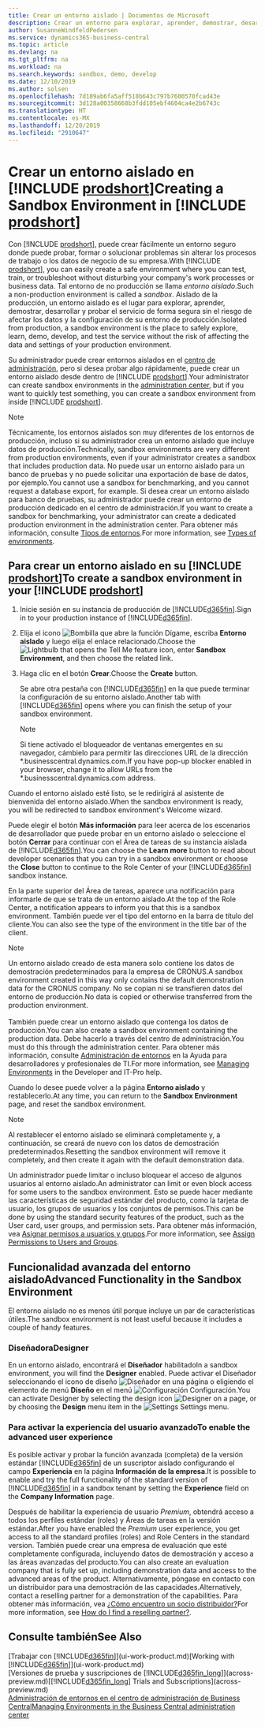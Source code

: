 ```yaml
---
title: Crear un entorno aislado | Documentos de Microsoft
description: Crear un entorno para explorar, aprender, demostrar, desarrollar y probar.
author: SusanneWindfeldPedersen
ms.service: dynamics365-business-central
ms.topic: article
ms.devlang: na
ms.tgt_pltfrm: na
ms.workload: na
ms.search.keywords: sandbox, demo, develop
ms.date: 12/10/2019
ms.author: solsen
ms.openlocfilehash: 7d189ab6fa5aff518b643c797b7600570fcad43e
ms.sourcegitcommit: 3d128a00358668b3fdd105ebf4604ca4e2b6743c
ms.translationtype: HT
ms.contentlocale: es-MX
ms.lasthandoff: 12/20/2019
ms.locfileid: "2910647"
---
```

# <a name="creating-a-sandbox-environment-in-include-prodshortincludesprodshortmd"></a><span data-ttu-id="ed37d-103">Crear un entorno aislado en [!INCLUDE [prodshort](includes/prodshort.md)]</span><span class="sxs-lookup"><span data-stu-id="ed37d-103">Creating a Sandbox Environment in [!INCLUDE [prodshort](includes/prodshort.md)]</span></span>

<span data-ttu-id="ed37d-104">Con [!INCLUDE [prodshort](includes/prodshort.md)], puede crear fácilmente un entorno seguro donde puede probar, formar o solucionar problemas sin alterar los procesos de trabajo o los datos de negocio de su empresa.</span><span class="sxs-lookup"><span data-stu-id="ed37d-104">With [!INCLUDE [prodshort](includes/prodshort.md)], you can easily create a safe environment where you can test, train, or troubleshoot without disturbing your company's work processes or business data.</span></span> <span data-ttu-id="ed37d-105">Tal entorno de no producción se llama *entorno aislado*.</span><span class="sxs-lookup"><span data-stu-id="ed37d-105">Such a non-production environment is called a *sandbox*.</span></span> <span data-ttu-id="ed37d-106">Aislado de la producción, un entorno aislado es el lugar para explorar, aprender, demostrar, desarrollar y probar el servicio de forma segura sin el riesgo de afectar los datos y la configuración de su entorno de producción.</span><span class="sxs-lookup"><span data-stu-id="ed37d-106">Isolated from production, a sandbox environment is the place to safely explore, learn, demo, develop, and test the service without the risk of affecting the data and settings of your production environment.</span></span>  

<span data-ttu-id="ed37d-107">Su administrador puede crear entornos aislados en el [centro de administración](/dynamics365/business-central/dev-itpro/administration/tenant-admin-center-environments?toc=/dynamics365/business-central/toc.json), pero si desea probar algo rápidamente, puede crear un entorno aislado desde dentro de [!INCLUDE [prodshort](includes/prodshort.md)].</span><span class="sxs-lookup"><span data-stu-id="ed37d-107">Your administrator can create sandbox environments in the [administration center](/dynamics365/business-central/dev-itpro/administration/tenant-admin-center-environments?toc=/dynamics365/business-central/toc.json), but if you want to quickly test something, you can create a sandbox environment from inside [!INCLUDE [prodshort](includes/prodshort.md)].</span></span>  

> [!NOTE]
> <span data-ttu-id="ed37d-108">Técnicamente, los entornos aislados son muy diferentes de los entornos de producción, incluso si su administrador crea un entorno aislado que incluye datos de producción.</span><span class="sxs-lookup"><span data-stu-id="ed37d-108">Technically, sandbox environments are very different from production environments, even if your administrator creates a sandbox that includes production data.</span></span> <span data-ttu-id="ed37d-109">No puede usar un entorno aislado para un banco de pruebas y no puede solicitar una exportación de base de datos, por ejemplo.</span><span class="sxs-lookup"><span data-stu-id="ed37d-109">You cannot use a sandbox for benchmarking, and you cannot request a database export, for example.</span></span> <span data-ttu-id="ed37d-110">Si desea crear un entorno aislado para banco de pruebas, su administrador puede crear un entorno de producción dedicado en el centro de administración.</span><span class="sxs-lookup"><span data-stu-id="ed37d-110">If you want to create a sandbox for benchmarking, your administrator can create a dedicated production environment in the administration center.</span></span> <span data-ttu-id="ed37d-111">Para obtener más información, consulte [Tipos de entornos](/dynamics365/business-central/dev-itpro/administration/tenant-admin-center-environments#types-of-environments).</span><span class="sxs-lookup"><span data-stu-id="ed37d-111">For more information, see [Types of environments](/dynamics365/business-central/dev-itpro/administration/tenant-admin-center-environments#types-of-environments).</span></span>

## <a name="to-create-a-sandbox-environment-in-your-include-prodshortincludesprodshortmd"></a><span data-ttu-id="ed37d-112">Para crear un entorno aislado en su [!INCLUDE [prodshort](includes/prodshort.md)]</span><span class="sxs-lookup"><span data-stu-id="ed37d-112">To create a sandbox environment in your [!INCLUDE [prodshort](includes/prodshort.md)]</span></span>

1. <span data-ttu-id="ed37d-113">Inicie sesión en su instancia de producción de [!INCLUDE[d365fin](includes/d365fin_md.md)].</span><span class="sxs-lookup"><span data-stu-id="ed37d-113">Sign in to your production instance of [!INCLUDE[d365fin](includes/d365fin_md.md)].</span></span>

2. <span data-ttu-id="ed37d-114">Elija el icono ![Bombilla que abre la función Dígame](media/ui-search/search_small.png "Dígame qué desea hacer"), escriba **Entorno aislado** y luego elija el enlace relacionado.</span><span class="sxs-lookup"><span data-stu-id="ed37d-114">Choose the ![Lightbulb that opens the Tell Me feature](media/ui-search/search_small.png "Tell me what you want to do") icon, enter **Sandbox Environment**, and then choose the related link.</span></span>
    <!-- ![Sandbox Environment Setup](./media/across-sandbox/sandbox-environment-setup.png) -->
3. <span data-ttu-id="ed37d-115">Haga clic en el botón **Crear**.</span><span class="sxs-lookup"><span data-stu-id="ed37d-115">Choose the **Create** button.</span></span>  

    <span data-ttu-id="ed37d-116">Se abre otra pestaña con [!INCLUDE[d365fin](includes/d365fin_md.md)] en la que puede terminar la configuración de su entorno aislado.</span><span class="sxs-lookup"><span data-stu-id="ed37d-116">Another tab with [!INCLUDE[d365fin](includes/d365fin_md.md)] opens where you can finish the setup of your sandbox environment.</span></span>

    > [!NOTE]  
    >  <span data-ttu-id="ed37d-117">Si tiene activado el bloqueador de ventanas emergentes en su navegador, cámbielo para permitir las direcciones URL de la dirección \*.businesscentral.dynamics.com.</span><span class="sxs-lookup"><span data-stu-id="ed37d-117">If you have pop-up blocker enabled in your browser, change it to allow URLs from the \*.businesscentral.dynamics.com address.</span></span>

<span data-ttu-id="ed37d-118">Cuando el entorno aislado esté listo, se le redirigirá al asistente de bienvenida del entorno aislado.</span><span class="sxs-lookup"><span data-stu-id="ed37d-118">When the sandbox environment is ready, you will be redirected to sandbox environment's Welcome wizard.</span></span>
<!-- ![Sandbox Welcome Wizard](./media/across-sandbox/sandbox-wizard.png) -->

<span data-ttu-id="ed37d-119">Puede elegir el botón **Más información** para leer acerca de los escenarios de desarrollador que puede probar en un entorno aislado o seleccione el botón **Cerrar** para continuar con el Área de tareas de su instancia aislada de [!INCLUDE[d365fin](includes/d365fin_md.md)].</span><span class="sxs-lookup"><span data-stu-id="ed37d-119">You can choose the **Learn more** button to read about developer scenarios that you can try in a sandbox environment or choose the **Close** button to continue to the Role Center of your [!INCLUDE[d365fin](includes/d365fin_md.md)] sandbox instance.</span></span>

<span data-ttu-id="ed37d-120">En la parte superior del Área de tareas, aparece una notificación para informarle de que se trata de un entorno aislado.</span><span class="sxs-lookup"><span data-stu-id="ed37d-120">At the top of the Role Center, a notification appears to inform you that this is a sandbox environment.</span></span> <span data-ttu-id="ed37d-121">También puede ver el tipo del entorno en la barra de título del cliente.</span><span class="sxs-lookup"><span data-stu-id="ed37d-121">You can also see the type of the environment in the title bar of the client.</span></span>
    <!-- ![Sandbox RoleCenter Notification](./media/across-sandbox/sandbox-rolecenter-notification.png) -->

> [!NOTE]
> <span data-ttu-id="ed37d-122">Un entorno aislado creado de esta manera solo contiene los datos de demostración predeterminados para la empresa de CRONUS.</span><span class="sxs-lookup"><span data-stu-id="ed37d-122">A sandbox environment created in this way only contains the default demonstration data for the CRONUS company.</span></span> <span data-ttu-id="ed37d-123">No se copian ni se transfieren datos del entorno de producción.</span><span class="sxs-lookup"><span data-stu-id="ed37d-123">No data is copied or otherwise transferred from the production environment.</span></span><br /><br />
> <span data-ttu-id="ed37d-124">También puede crear un entorno aislado que contenga los datos de producción.</span><span class="sxs-lookup"><span data-stu-id="ed37d-124">You can also create a sandbox environment containing the production data.</span></span> <span data-ttu-id="ed37d-125">Debe hacerlo a través del centro de administración.</span><span class="sxs-lookup"><span data-stu-id="ed37d-125">You must do this through the administration center.</span></span> <span data-ttu-id="ed37d-126">Para obtener más información, consulte [Administración de entornos](/dynamics365/business-central/dev-itpro/administration/tenant-admin-center-environments) en la Ayuda para desarrolladores y profesionales de TI.</span><span class="sxs-lookup"><span data-stu-id="ed37d-126">For more information, see [Managing Environments](/dynamics365/business-central/dev-itpro/administration/tenant-admin-center-environments) in the Developer and IT-Pro help.</span></span>

<span data-ttu-id="ed37d-127">Cuando lo desee puede volver a la página **Entorno aislado** y restablecerlo.</span><span class="sxs-lookup"><span data-stu-id="ed37d-127">At any time, you can return to the **Sandbox Environment** page, and reset the sandbox environment.</span></span>

> [!NOTE]  
> <span data-ttu-id="ed37d-128">Al restablecer el entorno aislado se eliminará completamente y, a continuación, se creará de nuevo con los datos de demostración predeterminados.</span><span class="sxs-lookup"><span data-stu-id="ed37d-128">Resetting the sandbox environment will remove it completely, and then create it again with the default demonstration data.</span></span>  

<!--To switch between your production and sandbox environments, you can use the Business Central app launcher.
    ![Sandbox Dynamics365 Menu](./media/across-sandbox/sandbox-dynamics365-menu.png) -->

<span data-ttu-id="ed37d-129">Un administrador puede limitar o incluso bloquear el acceso de algunos usuarios al entorno aislado.</span><span class="sxs-lookup"><span data-stu-id="ed37d-129">An administrator can limit or even block access for some users to the sandbox environment.</span></span> <span data-ttu-id="ed37d-130">Esto se puede hacer mediante las características de seguridad estándar del producto, como la tarjeta de usuario, los grupos de usuarios y los conjuntos de permisos.</span><span class="sxs-lookup"><span data-stu-id="ed37d-130">This can be done by using the standard security features of the product, such as the User card, user groups, and permission sets.</span></span> <span data-ttu-id="ed37d-131">Para obtener más información, vea [Asignar permisos a usuarios y grupos](ui-define-granular-permissions.md).</span><span class="sxs-lookup"><span data-stu-id="ed37d-131">For more information, see [Assign Permissions to Users and Groups](ui-define-granular-permissions.md).</span></span>  

<!-- ![Sandbox Permission Sets](./media/across-sandbox/sandbox-permission-sets.png) -->

## <a name="advanced-functionality-in-the-sandbox-environment"></a><span data-ttu-id="ed37d-132">Funcionalidad avanzada del entorno aislado</span><span class="sxs-lookup"><span data-stu-id="ed37d-132">Advanced Functionality in the Sandbox Environment</span></span>

<span data-ttu-id="ed37d-133">El entorno aislado no es menos útil porque incluye un par de características útiles.</span><span class="sxs-lookup"><span data-stu-id="ed37d-133">The sandbox environment is not least useful because it includes a couple of handy features.</span></span>

### <a name="designer"></a><span data-ttu-id="ed37d-134">Diseñadora</span><span class="sxs-lookup"><span data-stu-id="ed37d-134">Designer</span></span>

<span data-ttu-id="ed37d-135">En un entorno aislado, encontrará el **Diseñador** habilitado</span><span class="sxs-lookup"><span data-stu-id="ed37d-135">In a sandbox environment, you will find the **Designer** enabled.</span></span> <span data-ttu-id="ed37d-136">Puede activar el Diseñador seleccionando el icono de diseño ![Diseñador](./media/across-sandbox/sandbox-inclient-design-icon.png) en una página o eligiendo el elemento de menú **Diseño** en el menú ![Configuración](media/ui-experience/settings_icon_small.png) Configuración.</span><span class="sxs-lookup"><span data-stu-id="ed37d-136">You can activate Designer by selecting the design icon ![Designer](./media/across-sandbox/sandbox-inclient-design-icon.png) on a page, or by choosing the **Design** menu item in the ![Settings](media/ui-experience/settings_icon_small.png) Settings menu.</span></span>

<!-- ![In-client Designer](./media/across-sandbox/sandbox-inclient-designer.png) -->

### <a name="to-enable-the-advanced-user-experience"></a><span data-ttu-id="ed37d-137">Para activar la experiencia del usuario avanzado</span><span class="sxs-lookup"><span data-stu-id="ed37d-137">To enable the advanced user experience</span></span>
<span data-ttu-id="ed37d-138">Es posible activar y probar la función avanzada (completa) de la versión estándar [!INCLUDE[d365fin](includes/d365fin_md.md)] de un suscriptor aislado configurando el campo **Experiencia** en la página **Información de la empresa**.</span><span class="sxs-lookup"><span data-stu-id="ed37d-138">It is possible to enable and try the full functionality of the standard version of [!INCLUDE[d365fin](includes/d365fin_md.md)] in a sandbox tenant by setting the **Experience** field on the **Company Information** page.</span></span>

<!-- ![Sandbox Environment Advanced](./media/across-sandbox/sandbox-advanced.png) -->

<!-- ![Sandbox Production](./media/across-sandbox/sandbox-production.png) -->

<span data-ttu-id="ed37d-139">Después de habilitar la experiencia de usuario *Premium*, obtendrá acceso a todos los perfiles estándar (roles) y Áreas de tareas en la versión estándar.</span><span class="sxs-lookup"><span data-stu-id="ed37d-139">After you have enabled the *Premium* user experience, you get access to all the standard profiles (roles) and Role Centers in the standard version.</span></span> <span data-ttu-id="ed37d-140">También puede crear una empresa de evaluación que esté completamente configurada, incluyendo datos de demostración y acceso a las áreas avanzadas del producto.</span><span class="sxs-lookup"><span data-stu-id="ed37d-140">You can also create an evaluation company that is fully set up, including demonstration data and access to the advanced areas of the product.</span></span> <span data-ttu-id="ed37d-141">Alternativamente, póngase en contacto con un distribuidor para una demostración de las capacidades.</span><span class="sxs-lookup"><span data-stu-id="ed37d-141">Alternatively, contact a reselling partner for a demonstration of the capabilities.</span></span> <span data-ttu-id="ed37d-142">Para obtener más información, vea [¿Cómo encuentro un socio distribuidor?](across-faq.md#findpartner)</span><span class="sxs-lookup"><span data-stu-id="ed37d-142">For more information, see [How do I find a reselling partner?](across-faq.md#findpartner).</span></span>  

<!-- ![Sandbox New Company](./media/across-sandbox/sandbox-newcompany.png) -->

## <a name="see-also"></a><span data-ttu-id="ed37d-143">Consulte también</span><span class="sxs-lookup"><span data-stu-id="ed37d-143">See Also</span></span>

<span data-ttu-id="ed37d-144">[Trabajar con [!INCLUDE[d365fin](includes/d365fin_md.md)]](ui-work-product.md)</span><span class="sxs-lookup"><span data-stu-id="ed37d-144">[Working with [!INCLUDE[d365fin](includes/d365fin_md.md)]](ui-work-product.md)</span></span>  
<span data-ttu-id="ed37d-145">[Versiones de prueba y suscripciones de [!INCLUDE[d365fin_long](includes/d365fin_long_md.md)]](across-preview.md)</span><span class="sxs-lookup"><span data-stu-id="ed37d-145">[[!INCLUDE[d365fin_long](includes/d365fin_long_md.md)] Trials and Subscriptions](across-preview.md)</span></span>  
[<span data-ttu-id="ed37d-146">Administración de entornos en el centro de administración de Business Central</span><span class="sxs-lookup"><span data-stu-id="ed37d-146">Managing Environments in the Business Central administration center</span></span>](/dynamics365/business-central/dev-itpro/administration/tenant-admin-center-environments)  
